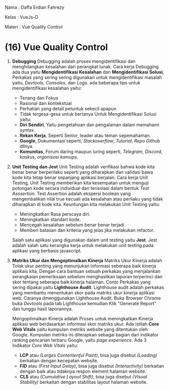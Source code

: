 Nama   : Daffa Erdian Fahrezy

Kelas  : VueJs-D

Materi : Vue Quality Control

# (16) Vue Quality Control

1. **Debugging**
    Debugging adalah proses mengidentifikasi dan menghilangkan kesalahan dari perangkat lunak. Cara kerja Debugging ada dua yaitu **Mengidentifikasi Kesalahan** dan **Mengidentifikasi Solusi**, Perkakas yang sering sering digunakan untuk mengidentifikasi masalah yaitu, *Devtools*, *Consoles*, dan *Logs*. ada beberapa tips untuk mengidentifikasi kesalahan yaitu:
    * Tenang dan Fokus
    * Rasional dan kontekstual
    * Perhatian yang detail petuntuk sekecil apapun
    * Tidak tergesa-gesa untuk bertanya
    Untuk Mengidentifikasi Solusi yaitu:
    * **Diri Sendiri**, Yaitu pengetahuan dan pengalaman dalam memahami *syntax*.
    * **Rekan Kerja**, Seperti Senior, leader atau teman sepemahaman.
    * **Google**, Dokumentasi seperti, *Stackoverflow*, *Tutorial*, *Repo Github* dllnya.
    * **Komunitas**, Forum daring maupun luring seperti, *Telegram*, *Discord*, *kaskus*, *organisasi kamups*.

2. **Unit Testing dan Jest**
    Unit Testing adalah verifikasi bahwa kode kita benar benar berperilaku seperti yang diharapkan dan validasi bawa kode kita tetap benar sepanjang aplikasi berjalan. Cara kerja Unit Testing, Unit Testing memberikan kita kesempatan untuk menguji potongan kode secara individual dan terisolasi dalam bentuk *Test Asssertion*. Test Assertion adalah ekspersi boolean yang mengembalikan nilai true kecuali ada kesalahan atau perilaku yang tidak diharapkan di kode kita. Keuntungan kita melakukan Unit Testing yaitu:
    * Meningkatkan Rasa perscaya diri.
    * Meningkatkan standart kode.
    * Mencegah kesalahan sebelum benar benar terjadi.
    * Memberi batasan dan kriteria yang jelas jika melakukan refactor.

    Salah satu aplikasi yang digunakan dalam unit testing yaitu **Jest**. Jest adalah salah satu kerangka kerja untuk melakukan unit testing pada aplikasi yang berbasis javascript.

3. **Matriks Ukur dan Mengoptimalkan Kinerja**
    Matriks Ukur Kinerja adalah Tolak ukur penting yang menunjukan informasi seberapa baik kinerja aplikais kita, Dengan cara bantuan sebuah perkakas yang menjalankan serangkaian pemeriksaan sebelum menghasilkan laporan terperinci dan skor tentang seberapa baik kinerja halaman. Conto Perkakas yang sering dipakai yaitu **Lighthouse Audit**. Lighthouse audit adalah perkakas yang membantu menentukan skor pada matriks ukur kinerja aplikasi web. Caranya dmenggunakan LIghthouse Audit. Buka Browser Chrome buka *Devtools* pada tab Lighthouse kemudian Klik "Generate Report" dan tunggu hasil laporannya.

    Mengoptimalkan Kinerja adalah Proses untuk meningkatkan Kinerja aplikasi web berdasarkan informasi skor matriks ukur. Ada istilah **Core Web Vitals** yaitu kumpulan metriks website yang ditentukan oleh Google. Kumpulan metriks ini diterapkan sebagai bagian dari indikator ranking pencarian terbaru Google, yaitu *page experience*. Ada 3 Indikator *Core Web Vitals* yaitu:
    * **LCP** atau *(Larges Contentenful Paint)*, bisa juga disebut *(Loading)* berkatian dengan kecepatan website.
    * **FID** atau *(First Input Delay)*, bisa juga disebut *(Interactivity)* berkaitan dengan baik atau tidaknya respon element halaman website. 
    * **CLS** atau *(Cumulative Layout Shift)*, bisa juga disebut *(Visual Stability)* berkaitan dengan stabilitas layout halaman website.